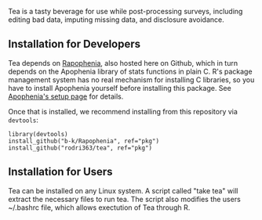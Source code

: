 Tea is a tasty beverage for use while post-processing surveys, including editing bad data, imputing missing data, and disclosure avoidance.

## Installation for Developers

Tea depends on [Rapophenia](http://github.com/b-k/Rapophenia), also hosted here on Github, which in turn depends on the Apophenia library of stats functions in plain C. R's package management system has no real mechanism for installing C libraries, so you have to install Apophenia yourself before installing this package. See [Apophenia's setup page](http://apophenia.info/setup.html) for details.

Once that is installed, we recommend installing from this repository via ```devtools```:

```
library(devtools)
install_github("b-k/Rapophenia", ref="pkg")
install_github("rodri363/tea", ref="pkg")
```

## Installation for Users

Tea can be installed on any Linux system.  A script called "take tea" will extract the necessary files to run tea.  The script also modifies the users ~/.bashrc file, which allows exectution of Tea through R.